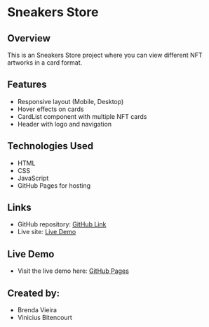 # Sneakers Store

## Overview
This is an Sneakers Store project where you can view different NFT artworks in a card format.

## Features
- Responsive layout (Mobile, Desktop)
- Hover effects on cards
- CardList component with multiple NFT cards
- Header with logo and navigation

## Technologies Used
- HTML
- CSS 
- JavaScript
- GitHub Pages for hosting

## Links
- GitHub repository: [GitHub Link](https://github.com/username/nft-card-project)
- Live site: [Live Demo](https://github.com/xxbitencourt/Portifolio-gerencia.git)

## Live Demo
- Visit the live demo here: [GitHub Pages](https://github.com/xxbitencourt/Portifolio-gerencia.git)

## Created by:
- Brenda Vieira
- Vinicius Bitencourt

